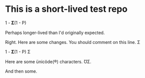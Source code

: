 # This is a short-lived test repo

1 - 𝚺(1 - P)

Perhaps longer-lived than I'd originally expected.

Right.  Here are some changes.  You should comment on this line. Σ

1 - 𝚺(1 - P) Σ

Here are some ünicöde(®) characters. ƱΣ.

And then some.
